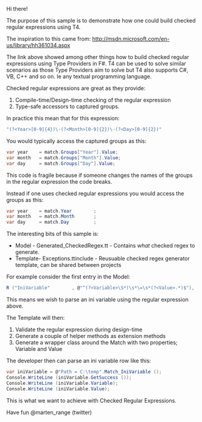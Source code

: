 ﻿Hi there!

The purpose of this sample is to demonstrate how one could build checked 
regular expressions using T4.

The inspiration to this came from: 
http://msdn.microsoft.com/en-us/library/hh361034.aspx

The link above showed among other things how to build checked regular 
expressions using Type Providers in F#. T4 can be used to solve similar
scenarios as those Type Providers aim to solve but T4 also supports C#,
VB, C++ and so on. Ie any textual programming language.

Checked regular expressions are great as they provide:

1. Compile-time/Design-time checking of the regular expression
2. Type-safe accessors to captured groups.

In practice this mean that for this expression:
```csharp
"(?<Year>[0-9]{4})\-(?<Month>[0-9]{2})\-(?<Day>[0-9]{2})"
```

You would typically access the captured groups as this:
```csharp
var year    = match.Groups["Year"].Value;
var month   = match.Groups["Month"].Value;
var day     = match.Groups["Day"].Value;
```

This code is fragile because if someone changes the names of the groups
in the regular expression the code breaks. 

Instead if one uses checked regular expressions you would access the 
groups as this:
```csharp
var year    = match.Year        ;
var month   = match.Month       ;
var day     = match.Day         ;
```

The interesting bits of this sample is:

+ Model   - Generated_CheckedRegex.tt -   Contains *what* checked regex
                                        to generate.
+ Template- Exceptions.ttinclude      -   Reusuable checked regex generator 
                                        template, can be shared between 
                                        projects

For example consider the first entry in the Model:
```csharp
R ("IniVariable"        , @"^(?<Variable>\S*)\s*\=\s*(?<Value>.*)$"),
````

This means we wish to parse an ini variable using the regular expression 
above.

The Template will then:

1. Validate the regular expression during design-time
2. Generate a couple of helper methods as extension methods
3. Generate a wrapper class around the Match with two properties; Variable and Value

The developer then can parse an ini variable row like this:
```csharp
var iniVariable = @"Path = C:\temp".Match_IniVariable ();
Console.WriteLine (iniVariable.GetSuccess ());
Console.WriteLine (iniVariable.Variable);
Console.WriteLine (iniVariable.Value);
```

This is what we want to achieve with Checked Regular Expressions.

Have fun @marten_range (twitter)
